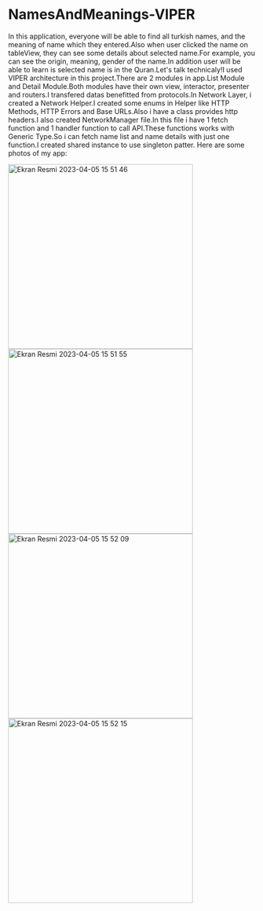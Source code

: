 # NamesAndMeanings-VIPER

In this application, everyone will be able to find all turkish names, and the meaning of name which they entered.Also when user clicked the name on tableView, they can see some details about selected name.For example, you can see the origin, meaning, gender of the name.In addition user will be able to learn is selected name is in the Quran.Let's talk technicaly!I used VIPER architecture in this project.There are 2 modules in app.List Module and Detail Module.Both modules have their own view, interactor, presenter and routers.I transfered datas benefitted from protocols.In Network Layer, i created a Network Helper.I created some enums in Helper like HTTP Methods, HTTP Errors and Base URLs.Also i have a class provides http headers.I also created NetworkManager file.In this file i have 1 fetch function and 1 handler function to call API.These functions works with Generic Type.So i can fetch name list and name details with just one function.I created shared instance to use singleton patter.
Here are some photos of my app:


<img width="376" alt="Ekran Resmi 2023-04-05 15 51 46" src="https://user-images.githubusercontent.com/96320314/230088215-f29ba167-1597-4efd-a643-6662b4eab151.png"><img width="376" alt="Ekran Resmi 2023-04-05 15 51 55" src="https://user-images.githubusercontent.com/96320314/230088225-c326ed23-e236-4e31-bfa4-ebd9626b625b.png">
<img width="376" alt="Ekran Resmi 2023-04-05 15 52 09" src="https://user-images.githubusercontent.com/96320314/230088232-7d755550-60da-412c-abf9-99d68dc07bc8.png">
<img width="376" alt="Ekran Resmi 2023-04-05 15 52 15" src="https://user-images.githubusercontent.com/96320314/230088240-02d8b1ec-e6d2-4904-b3ed-03a9d2262d0b.png">
